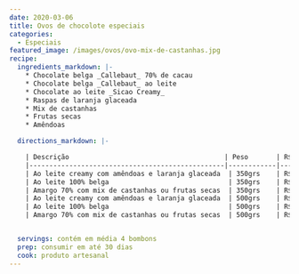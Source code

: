 ```yaml
---
date: 2020-03-06
title: Ovos de chocolote especiais
categories:
  - Especiais
featured_image: /images/ovos/ovo-mix-de-castanhas.jpg
recipe:
  ingredients_markdown: |-
    * Chocolate belga _Callebaut_ 70% de cacau
    * Chocolate belga _Callebaut_ ao leite
    * Chocolate ao leite _Sicao Creamy_
    * Raspas de laranja glaceada
    * Mix de castanhas
    * Frutas secas
    * Amêndoas

  directions_markdown: |-

    | Descrição                                       | Peso       | R$  |
    |-------------------------------------------------|------------|-----|
    | Ao leite creamy com amêndoas e laranja glaceada  | 350grs    | R$45|
    | Ao leite 100% belga                              | 350grs    | R$55|
    | Amargo 70% com mix de castanhas ou frutas secas  | 350grs    | R$65|
    | Ao leite creamy com amêndoas e laranja glaceada  | 500grs    | R$65|
    | Ao leite 100% belga                              | 500grs    | R$75|
    | Amargo 70% com mix de castanhas ou frutas secas  | 500grs    | R$88|


  servings: contém em média 4 bombons
  prep: consumir em até 30 dias
  cook: produto artesanal
---
```

